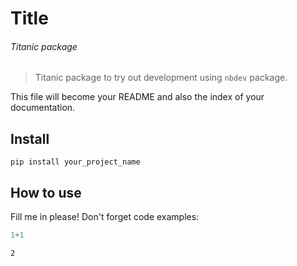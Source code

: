 # Title



###### Titanic package

> Titanic package to try out development using `nbdev` package.

This file will become your README and also the index of your documentation.

## Install

`pip install your_project_name`

## How to use

Fill me in please! Don't forget code examples:

```python
1+1
```




    2



